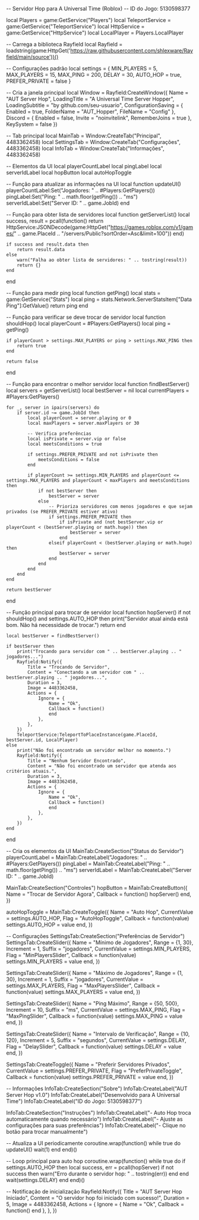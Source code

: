-- Servidor Hop para A Universal Time (Roblox)
-- ID do Jogo: 5130598377

local Players = game:GetService("Players")
local TeleportService = game:GetService("TeleportService")
local HttpService = game:GetService("HttpService")
local LocalPlayer = Players.LocalPlayer

-- Carrega a biblioteca Rayfield
local Rayfield = loadstring(game:HttpGet('https://raw.githubusercontent.com/shlexware/Rayfield/main/source'))()

-- Configurações padrão
local settings = {
    MIN_PLAYERS = 5,
    MAX_PLAYERS = 15,
    MAX_PING = 200,
    DELAY = 30,
    AUTO_HOP = true,
    PREFER_PRIVATE = false
}

-- Cria a janela principal
local Window = Rayfield:CreateWindow({
    Name = "AUT Server Hop",
    LoadingTitle = "A Universal Time Server Hopper",
    LoadingSubtitle = "by github.com/seu-usuario",
    ConfigurationSaving = {
        Enabled = true,
        FolderName = "AUT_Hopper",
        FileName = "Config"
    },
    Discord = {
        Enabled = false,
        Invite = "noinvitelink",
        RememberJoins = true
    },
    KeySystem = false
})

-- Tab principal
local MainTab = Window:CreateTab("Principal", 4483362458)
local SettingsTab = Window:CreateTab("Configurações", 4483362458)
local InfoTab = Window:CreateTab("Informações", 4483362458)

-- Elementos da UI
local playerCountLabel
local pingLabel
local serverIdLabel
local hopButton
local autoHopToggle

-- Função para atualizar as informações na UI
local function updateUI()
    playerCountLabel:Set("Jogadores: " .. #Players:GetPlayers())
    pingLabel:Set("Ping: " .. math.floor(getPing()) .. "ms")
    serverIdLabel:Set("Server ID: " .. game.JobId)
end

-- Função para obter lista de servidores
local function getServerList()
    local success, result = pcall(function()
        return HttpService:JSONDecode(game:HttpGet("https://games.roblox.com/v1/games/" .. game.PlaceId .. "/servers/Public?sortOrder=Asc&limit=100"))
    end)
    
    if success and result.data then
        return result.data
    else
        warn("Falha ao obter lista de servidores: " .. tostring(result))
        return {}
    end
end

-- Função para medir ping
local function getPing()
    local stats = game:GetService("Stats")
    local ping = stats.Network.ServerStatsItem["Data Ping"]:GetValue()
    return ping
end

-- Função para verificar se deve trocar de servidor
local function shouldHop()
    local playerCount = #Players:GetPlayers()
    local ping = getPing()
    
    if playerCount > settings.MAX_PLAYERS or ping > settings.MAX_PING then
        return true
    end
    
    return false
end

-- Função para encontrar o melhor servidor
local function findBestServer()
    local servers = getServerList()
    local bestServer = nil
    local currentPlayers = #Players:GetPlayers()
    
    for _, server in ipairs(servers) do
        if server.id ~= game.JobId then
            local playerCount = server.playing or 0
            local maxPlayers = server.maxPlayers or 30
            
            -- Verifica preferências
            local isPrivate = server.vip or false
            local meetsConditions = true
            
            if settings.PREFER_PRIVATE and not isPrivate then
                meetsConditions = false
            end
            
            if playerCount >= settings.MIN_PLAYERS and playerCount <= settings.MAX_PLAYERS and playerCount < maxPlayers and meetsConditions then
                if not bestServer then
                    bestServer = server
                else
                    -- Prioriza servidores com menos jogadores e que sejam privados (se PREFER_PRIVATE estiver ativo)
                    if settings.PREFER_PRIVATE then
                        if isPrivate and (not bestServer.vip or playerCount < (bestServer.playing or math.huge)) then
                            bestServer = server
                        end
                    elseif playerCount < (bestServer.playing or math.huge) then
                        bestServer = server
                    end
                end
            end
        end
    end
    
    return bestServer
end

-- Função principal para trocar de servidor
local function hopServer()
    if not shouldHop() and settings.AUTO_HOP then
        print("Servidor atual ainda está bom. Não há necessidade de trocar.")
        return
    end
    
    local bestServer = findBestServer()
    
    if bestServer then
        print("Trocando para servidor com " .. bestServer.playing .. " jogadores...")
        Rayfield:Notify({
            Title = "Trocando de Servidor",
            Content = "Conectando a um servidor com " .. bestServer.playing .. " jogadores...",
            Duration = 3,
            Image = 4483362458,
            Actions = {
                Ignore = {
                    Name = "Ok",
                    Callback = function()
                    end
                },
            },
        })
        TeleportService:TeleportToPlaceInstance(game.PlaceId, bestServer.id, LocalPlayer)
    else
        print("Não foi encontrado um servidor melhor no momento.")
        Rayfield:Notify({
            Title = "Nenhum Servidor Encontrado",
            Content = "Não foi encontrado um servidor que atenda aos critérios atuais.",
            Duration = 3,
            Image = 4483362458,
            Actions = {
                Ignore = {
                    Name = "Ok",
                    Callback = function()
                    end
                },
            },
        })
    end
end

-- Cria os elementos da UI
MainTab:CreateSection("Status do Servidor")
playerCountLabel = MainTab:CreateLabel("Jogadores: " .. #Players:GetPlayers())
pingLabel = MainTab:CreateLabel("Ping: " .. math.floor(getPing()) .. "ms")
serverIdLabel = MainTab:CreateLabel("Server ID: " .. game.JobId)

MainTab:CreateSection("Controles")
hopButton = MainTab:CreateButton({
    Name = "Trocar de Servidor Agora",
    Callback = function()
        hopServer()
    end,
})

autoHopToggle = MainTab:CreateToggle({
    Name = "Auto Hop",
    CurrentValue = settings.AUTO_HOP,
    Flag = "AutoHopToggle",
    Callback = function(value)
        settings.AUTO_HOP = value
    end,
})

-- Configurações
SettingsTab:CreateSection("Preferências de Servidor")
SettingsTab:CreateSlider({
    Name = "Mínimo de Jogadores",
    Range = {1, 30},
    Increment = 1,
    Suffix = "jogadores",
    CurrentValue = settings.MIN_PLAYERS,
    Flag = "MinPlayersSlider",
    Callback = function(value)
        settings.MIN_PLAYERS = value
    end,
})

SettingsTab:CreateSlider({
    Name = "Máximo de Jogadores",
    Range = {1, 30},
    Increment = 1,
    Suffix = "jogadores",
    CurrentValue = settings.MAX_PLAYERS,
    Flag = "MaxPlayersSlider",
    Callback = function(value)
        settings.MAX_PLAYERS = value
    end,
})

SettingsTab:CreateSlider({
    Name = "Ping Máximo",
    Range = {50, 500},
    Increment = 10,
    Suffix = "ms",
    CurrentValue = settings.MAX_PING,
    Flag = "MaxPingSlider",
    Callback = function(value)
        settings.MAX_PING = value
    end,
})

SettingsTab:CreateSlider({
    Name = "Intervalo de Verificação",
    Range = {10, 120},
    Increment = 5,
    Suffix = "segundos",
    CurrentValue = settings.DELAY,
    Flag = "DelaySlider",
    Callback = function(value)
        settings.DELAY = value
    end,
})

SettingsTab:CreateToggle({
    Name = "Preferir Servidores Privados",
    CurrentValue = settings.PREFER_PRIVATE,
    Flag = "PreferPrivateToggle",
    Callback = function(value)
        settings.PREFER_PRIVATE = value
    end,
})

-- Informações
InfoTab:CreateSection("Sobre")
InfoTab:CreateLabel("AUT Server Hop v1.0")
InfoTab:CreateLabel("Desenvolvido para A Universal Time")
InfoTab:CreateLabel("ID do Jogo: 5130598377")

InfoTab:CreateSection("Instruções")
InfoTab:CreateLabel("- Auto Hop troca automaticamente quando necessário")
InfoTab:CreateLabel("- Ajuste as configurações para suas preferências")
InfoTab:CreateLabel("- Clique no botão para trocar manualmente")

-- Atualiza a UI periodicamente
coroutine.wrap(function()
    while true do
        updateUI()
        wait(1)
    end
end)()

-- Loop principal para auto hop
coroutine.wrap(function()
    while true do
        if settings.AUTO_HOP then
            local success, err = pcall(hopServer)
            if not success then
                warn("Erro durante o servidor hop: " .. tostring(err))
            end
        end
        wait(settings.DELAY)
    end
end)()

-- Notificação de inicialização
Rayfield:Notify({
    Title = "AUT Server Hop Iniciado",
    Content = "O servidor hop foi iniciado com sucesso!",
    Duration = 5,
    Image = 4483362458,
    Actions = {
        Ignore = {
            Name = "Ok",
            Callback = function()
            end
        },
    },
})
